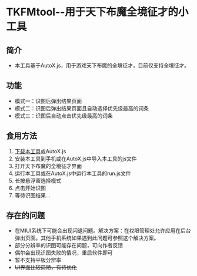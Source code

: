 # TKFMtool--用于天下布魔全境征才的小工具

## 简介
* 本工具基于AutoX.js，用于游戏天下布魔的全境征才，目前仅支持全境征才。

## 功能
* 模式一：识图后弹出结果页面
* 模式二：识图后弹出结果页面且自动选择优先级最高的词条
* 模式三：识图后自动点击优先级最高的词条

## 食用方法
1. [下载本工具](https://github.com/BGFFw/TKFMtool/releases/tag/v1.0.0)或AutoX.js
2. 安装本工具到手机或在AutoX.js中导入本工具的js文件
3. 打开天下布魔的全境征才界面
4. 运行本工具或在AutoX.js中运行本工具的run.js文件
5. 长按悬浮窗选择模式
6. 点击开始识图
7. 等待识图结果...

## 存在的问题
* 在MIUI系统下可能会出现闪退问题。解决方案：在权限管理处允许应用在后台弹出页面。其他手机系统如果遇到此问题可参照这个解决方案。
* 部分分辨率的识图可能存在问题，可向作者反馈
* 偶尔会出现识图失败的情况，重启软件即可
* 暂不支持平板分辨率
* ~~UI界面比较简陋，有待优化~~
